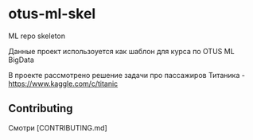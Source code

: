 # otus-ml-skel
ML repo skeleton

Данные проект использоуется как шаблон для курса по OTUS ML BigData

В проекте рассмотрено решение задачи про пассажиров Титаника - https://www.kaggle.com/c/titanic

## Contributing

Смотри [CONTRIBUTING.md]
